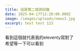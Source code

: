 ```yaml
---
title: 這是第二個測試檔
date: 2025-04-17T12:20:00.000Z
image: /images/uploads/news3.jpg
excerpt: test test 123
---
```

看到這個就代表我的eleventy寫對了\
希望等一下可以看到
